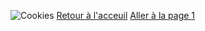 ![Cookies](https://img.cuisineaz.com/660x495/2015/11/05/i71617-recette-des-cookies-moelleux-aux-pepites-de-chocolat.webp)
[Retour à l'acceuil](index.md) 
[Aller à la page 1](page1.md) 
